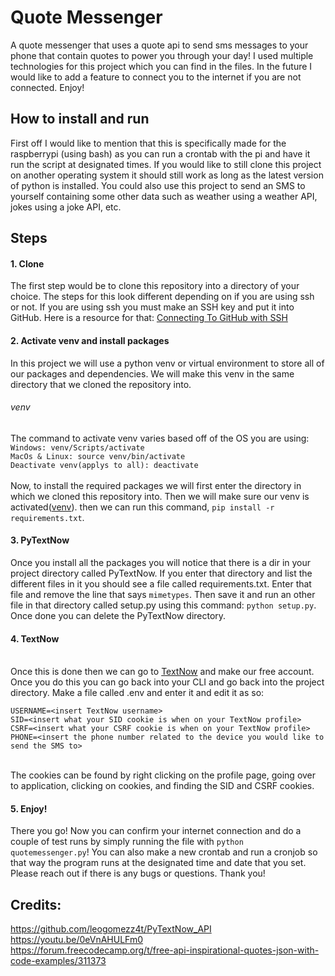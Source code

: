 [1]: https://docs.github.com/en/authentication/connecting-to-github-with-ssh/generating-a-new-ssh-key-and-adding-it-to-the-ssh-agent  "Connecting To GitHub with SSH"
[2]: https://www.textnow.com  "TextNow"
# Quote Messenger
A quote messenger that uses a quote api to send sms messages to your phone that contain quotes to power you through your day!
I used multiple technologies for this project which you can find in the files.
In the future I would like to add a feature to connect you to the internet if you are not connected.
Enjoy!
## How to install and run
First off I would like to mention that this is specifically made for the raspberrypi (using bash) as you can run a crontab with the pi and have it run the script at designated
times. If you would like to still clone this project on another operating system it should still work as long as the latest version of python is installed. You could 
also use this project to send an SMS to yourself containing some other data such as weather using a weather API, jokes using a joke API, etc.
## Steps
#### 1. Clone
The first step would be to clone this repository into a directory of your choice. The steps for this look different depending on if you are using ssh or not. If you are using ssh
you must make an SSH key and put it into GitHub. Here is a resource for that: [Connecting To GitHub with SSH][1]
#### 2. Activate venv and install packages
In this project we will use a python venv or virtual environment to store all of our packages and dependencies. We will make this venv in the same directory that
we cloned the repository into.
###### venv
The command to activate venv varies based off of the OS you are using:
<br />```Windows: venv/Scripts/activate```
<br />```MacOs & Linux: source venv/bin/activate```
<br />```Deactivate venv(applys to all): deactivate```
<br />
<br />Now, to install the required packages we will first enter the directory in which we cloned this repository into. Then we will make sure our venv is activated([venv](######venv)).
then we can run this command, ```pip install -r requirements.txt```.
#### 3. PyTextNow
Once you install all the packages you will notice that there is a dir in your project directory called PyTextNow. If you enter that directory and list the different
files in it you should see a file called requirements.txt. Enter that file and remove the line that says ```mimetypes```. Then save it and run an other file in that directory
called setup.py using this command: ```python setup.py```. Once done you can delete the PyTextNow directory.
#### 4. TextNow
<br />Once this is done then we can go to [TextNow][2] and make our free account. Once you do this you can go back into your CLI and go back into the project directory.
Make a file called .env and enter it and edit it as so: 
```## .env file example
USERNAME=<insert TextNow username>
SID=<insert what your SID cookie is when on your TextNow profile>
CSRF=<insert what your CSRF cookie is when on your TextNow profile>
PHONE=<insert the phone number related to the device you would like to send the SMS to>
```
<br />The cookies can be found by right clicking on the profile page, going over to application, clicking on cookies, and finding the SID and CSRF cookies.

#### 5. Enjoy!
There you go! Now you can confirm your internet connection and do a couple of test runs by simply running the file with ```python quotemessenger.py```! You can also
make a new crontab and run a cronjob so that way the program runs at the designated time and date that you set. Please reach out if there is any bugs or 
questions. Thank you!

## Credits:
https://github.com/leogomezz4t/PyTextNow_API
<br />https://youtu.be/0eVnAHULFm0
<br />https://forum.freecodecamp.org/t/free-api-inspirational-quotes-json-with-code-examples/311373
